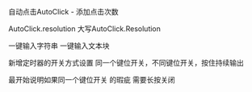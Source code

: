 自动点击AutoClick  - 添加点击次数

AutoClick.resolution 大写AutoClick.Resolution

一键输入字符串 一键输入文本块

新增定时器的开关方式设置 同一个键位开关，不同键位开关，按住持续输出

最开始说明如果同一个键位开关 的瑕疵 需要长按关闭


